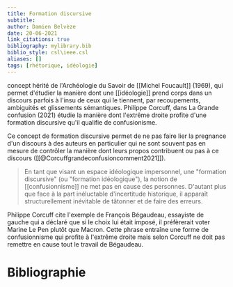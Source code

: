 ```yaml
---
title: Formation discursive
subtitle:
author: Damien Belvèze
date: 20-06-2021
link_citations: true
bibliography: mylibrary.bib
biblio_style: csl\ieee.csl
aliases: []
tags: [rhétorique, idéologie]
---
```


concept hérité de l'Archéologie du Savoir de [[Michel Foucault]] (1969), qui permet d'étudier la manière dont une [[idéologie]] prend corps dans un discours parfois à l'insu de ceux qui le tiennent, par recoupements, ambiguités et glissements sémantiques. 
Philippe Corcuff, dans La Grande confusion (2021) étudie la manière dont l'extrême droite profite d'une formation discursive qu'il qualifie de confusionisme. 

Ce concept de formation discursive permet de ne pas faire lier la pregnance d'un discours à des auteurs en particulier qui ne sont souvent pas en mesure de contrôler la manière dont leurs propos contribuent ou pas à ce discours  ([[@Corcuffgrandeconfusioncomment2021]]). 

> En tant que visant un espace idéologique impersonnel, une "formation discursive" (ou "formation idéologique"), la notion de [[confusionnisme]] ne met pas en cause des personnes. D'autant plus que face à la part inéluctable d'incertitude historique, il apparaît structurellement inévitable de tâtonner et de faire des erreurs. 


Philippe Corcuff cite l'exemple de François Bégaudeau, essayiste de gauche qui a déclaré que si le choix lui était imposé, il préfèrerait voter Marine Le Pen plutôt que Macron. Cette phrase entraîne une forme de confusionnisme qui profite à l'extrême droite mais selon Corcuff ne doit pas remettre en cause tout le travail de Bégaudeau. 





# Bibliographie
